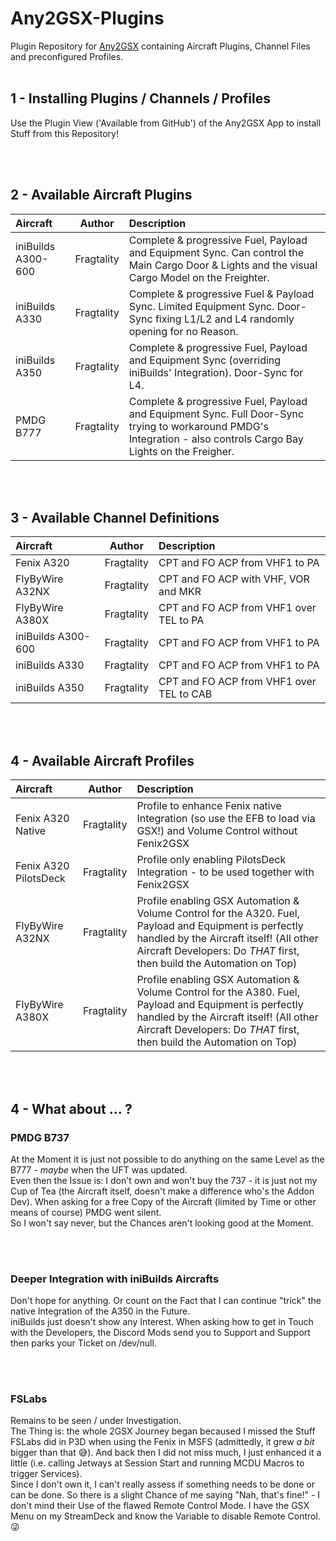 # Any2GSX-Plugins

Plugin Repository for [Any2GSX](https://github.com/Fragtality/Any2GSX) containing Aircraft Plugins, Channel Files and preconfigured Profiles.
<br/><br/>

## 1 - Installing Plugins / Channels / Profiles

Use the Plugin View ('Available from GitHub') of the Any2GSX App to install Stuff from this Repository!<br/>

<br/><br/>

## 2 - Available Aircraft Plugins

| Aircraft | Author | Description |
| :-------------- | :---------: | :----------- |
| iniBuilds A300-600 | Fragtality | Complete & progressive Fuel, Payload and Equipment Sync. Can control the Main Cargo Door & Lights and the visual Cargo Model on the Freighter. |
| iniBuilds A330 | Fragtality | Complete & progressive Fuel & Payload Sync. Limited Equipment Sync. Door-Sync fixing L1/L2 and L4 randomly opening for no Reason. |
| iniBuilds A350 | Fragtality | Complete & progressive Fuel, Payload and Equipment Sync (overriding iniBuilds' Integration). Door-Sync for L4. |
| PMDG B777 | Fragtality | Complete & progressive Fuel, Payload and Equipment Sync. Full Door-Sync trying to workaround PMDG's Integration - also controls Cargo Bay Lights on the Freigher. |

<br/><br/>

## 3 - Available Channel Definitions

| Aircraft | Author | Description |
| :-------------- | :---------: | :----------- |
| Fenix A320 | Fragtality | CPT and FO ACP from VHF1 to PA |
| FlyByWire A32NX | Fragtality | CPT and FO ACP with VHF, VOR and MKR |
| FlyByWire A380X | Fragtality | CPT and FO ACP from VHF1 over TEL to PA |
| iniBuilds A300-600 | Fragtality | CPT and FO ACP from VHF1 to PA |
| iniBuilds A330 | Fragtality | CPT and FO ACP from VHF1 to PA |
| iniBuilds A350 | Fragtality | CPT and FO ACP from VHF1 over TEL to CAB |

<br/><br/>

## 4 - Available Aircraft Profiles

| Aircraft | Author | Description |
| :-------------- | :---------: | :----------- |
| Fenix A320 Native | Fragtality | Profile to enhance Fenix native Integration (so use the EFB to load via GSX!) and Volume Control without Fenix2GSX |
| Fenix A320 PilotsDeck | Fragtality | Profile only enabling PilotsDeck Integration - to be used together with Fenix2GSX |
| FlyByWire A32NX | Fragtality | Profile enabling GSX Automation & Volume Control for the A320. Fuel, Payload and Equipment is perfectly handled by the Aircraft itself! (All other Aircraft Developers: Do *THAT* first, then build the Automation on Top) |
| FlyByWire A380X | Fragtality | Profile enabling GSX Automation & Volume Control for the A380. Fuel, Payload and Equipment is perfectly handled by the Aircraft itself! (All other Aircraft Developers: Do *THAT* first, then build the Automation on Top) |

<br/><br/>

## 4 - What about ... ?

### PMDG B737

At the Moment it is just not possible to do anything on the same Level as the B777 - *maybe* when the UFT was updated.<br/>
Even then the Issue is: I don't own and won't buy the 737 - it is just not my Cup of Tea (the Aircraft itself, doesn't make a difference who's the Addon Dev). When asking for a free Copy of the Aircraft (limited by Time or other means of course) PMDG went silent.<br/>
So I won't say never, but the Chances aren't looking good at the Moment.

<br/><br/>

### Deeper Integration with iniBuilds Aircrafts

Don't hope for anything. Or count on the Fact that I can continue "trick" the native Integration of the A350 in the Future.<br/>
iniBuilds just doesn't show any Interest. When asking how to get in Touch with the Developers, the Discord Mods send you to Support and Support then parks your Ticket on /dev/null.

<br/><br/>

### FSLabs

Remains to be seen / under Investigation.<br/>
The Thing is: the whole 2GSX Journey began becaused I missed the Stuff FSLabs did in P3D when using the Fenix in MSFS (admittedly, it grew *a bit* bigger than that :sweat_smile:). And back then I did not miss much, I just enhanced it a little (i.e. calling Jetways at Session Start and running MCDU Macros to trigger Services).<br/>
Since I don't own it, I can't really assess if something needs to be done or can be done. So there is a slight Chance of me saying "Nah, that's fine!" - I don't mind their Use of the flawed Remote Control Mode. I have the GSX Menu on my StreamDeck and know the Variable to disable Remote Control. :stuck_out_tongue_winking_eye:

<br/><br/>

